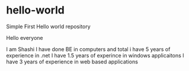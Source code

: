 # hello-world
Simple First Hello world repository


Hello everyone

I am Shashi I have done BE in computers and total i have 5 years of experience in .net
I have 1.5 years of experince in windows applicaitons
I have 3 years of experience in web based applications
